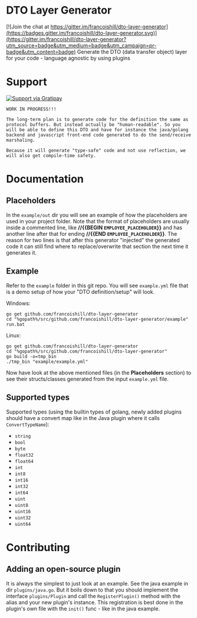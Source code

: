 # DTO Layer Generator

[![Join the chat at https://gitter.im/francoishill/dto-layer-generator](https://badges.gitter.im/francoishill/dto-layer-generator.svg)](https://gitter.im/francoishill/dto-layer-generator?utm_source=badge&utm_medium=badge&utm_campaign=pr-badge&utm_content=badge)
Generate the DTO (data transfer object) layer for your code - language agnostic by using plugins

# Support
[![Support via Gratipay](https://cdn.rawgit.com/gratipay/gratipay-badge/2.3.0/dist/gratipay.png)](https://gratipay.com/~FrancoisHill/)


```
WORK IN PROGRESS!!!

The long-term plan is to generate code for the definition the same as protocol buffers. But instead actually be "human-readable". So you will be able to define this DTO and have for instance the java/golang backend and javascript front-end code generated to do the send/receive marshaling.

Because it will generate "type-safe" code and not use reflection, we will also get compile-time safety.
```


# Documentation

## Placeholders

In the `example/out` dir you will see an example of how the placeholders are used in your project folder. Note that the format of placeholders are usually inside a commented line, like **//{{BEGIN `EMPLOYEE_PLACEHOLDER`}}** and has another line after that for ending **//{{END `EMPLOYEE_PLACEHOLDER`}}**. The reason for two lines is that after this generator "injected" the generated code it can still find where to replace/overwrite that section the next time it generates it.

## Example

Refer to the `example` folder in this git repo. You will see `example.yml` file that is a demo setup of how your "DTO definition/setup" will look.

Windows:
```
go get github.com/francoishill/dto-layer-generator
cd "%gopath%/src/github.com/francoishill/dto-layer-generator/example"
run.bat
```

Linux:
```
go get github.com/francoishill/dto-layer-generator
cd "%gopath%/src/github.com/francoishill/dto-layer-generator"
go build -o=tmp_bin
./tmp_bin "example/example.yml"
```
Now have look at the above mentioned files (in the **Placeholders** section) to see their structs/classes generated from the input `example.yml` file.

## Supported types

Supported types (using the builtin types of golang, newly added plugins should have a convert map like in the Java plugin where it calls `ConvertTypeName`):
- `string`
- `bool`
- `byte`
- `float32`
- `float64`
- `int`
- `int8`
- `int16`
- `int32`
- `int64`
- `uint`
- `uint8`
- `uint16`
- `uint32`
- `uint64`

# Contributing

## Adding an open-source plugin

It is always the simplest to just look at an example. See the java example in dir `plugins/java.go`. But it boils down to that you should implement the interface `plugins/Plugin` and call the `RegisterPlugin()` method with the alias and your new plugin's instance. This registration is best done in the plugin's own file with the `init()` func - like in the java example.